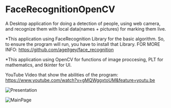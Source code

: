 # FaceRecognitionOpenCV

A Desktop application for doing a detection of people, using web camera,
and recognize them with local data(names + pictures) for marking them live.

*This application using FaceRecognition Library for the basic algorithm.
 So, to ensure the program will run, you have to install that Library.
 FOR MORE INFO: https://github.com/ageitgey/face_recognition
 

*This application using OpenCV for functions of image proccesing, PLT for mathematics, and tkinter for UI.

YouTube Video that show the abilities of the program: https://www.youtube.com/watch?v=gMQWggxtoUM&feature=youtu.be

![Presentation](https://user-images.githubusercontent.com/55482825/75923216-4c228b80-5e6d-11ea-825f-94e2262ae2c6.JPG)

![MainPage](https://user-images.githubusercontent.com/55482825/75922854-8a6b7b00-5e6c-11ea-9ba0-9ce916cafd3c.JPG)
